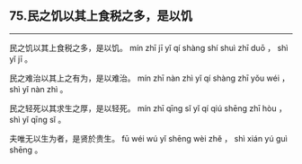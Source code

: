 ## 75.民之饥以其上食税之多，是以饥
---


<ruby><rbc><rb> 民之饥以其上食税之多，是以饥。 </rb></rbc>
  <rtc><rt> mín  zhī  jī  yǐ  qí  shàng  shí  shuì  zhī  duō ， shì  yǐ  jī 。</rt></rtc>
</ruby>

<ruby><rbc><rb> 民之难治以其上之有为，是以难治。 </rb></rbc>
  <rtc><rt> mín  zhī  nàn  zhì  yǐ  qí  shàng  zhī  yǒu  wéi ， shì  yǐ  nàn  zhì 。</rt></rtc>
</ruby>

<ruby><rbc><rb> 民之轻死以其求生之厚，是以轻死。 </rb></rbc>
  <rtc><rt> mín  zhī  qīng  sǐ  yǐ  qí  qiú  shēng  zhī  hòu ， shì  yǐ  qīng  sǐ 。</rt></rtc>
</ruby>

<ruby><rbc><rb> 夫唯无以生为者，是贤於贵生。 </rb></rbc>
  <rtc><rt> fū  wéi  wú  yǐ  shēng  wèi  zhě ， shì  xián  yú  guì  shēng 。</rt></rtc>
</ruby>

<ruby><rbc><rb>  </rb></rbc>
  <rtc><rt></rt></rtc>
</ruby>

